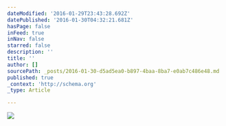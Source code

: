 ```yaml
---
dateModified: '2016-01-29T23:43:28.692Z'
datePublished: '2016-01-30T04:32:21.681Z'
hasPage: false
inFeed: true
inNav: false
starred: false
description: ''
title: ''
author: []
sourcePath: _posts/2016-01-30-d5ad5ea0-b897-4baa-8ba7-e0ab7c486e48.md
published: true
_context: 'http://schema.org'
_type: Article

---
```

![](https://the-grid-user-content.s3-us-west-2.amazonaws.com/9b4c5328-8f50-4602-8eaa-6758a86679c1.jpg)
